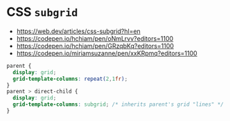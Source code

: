 # CSS `subgrid`

- https://web.dev/articles/css-subgrid?hl=en
- https://codepen.io/hchiam/pen/oNmLrvv?editors=1100
- https://codepen.io/hchiam/pen/GRzqbKq?editors=1100
- https://codepen.io/miriamsuzanne/pen/xxKRpmq?editors=1100

```css
parent {
  display: grid;
  grid-template-columns: repeat(2,1fr);
}
parent > direct-child {
  display: grid;
  grid-template-columns: subgrid; /* inherits parent's grid "lines" */
}
```
